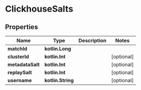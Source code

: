 
# ClickhouseSalts

## Properties
Name | Type | Description | Notes
------------ | ------------- | ------------- | -------------
**matchId** | **kotlin.Long** |  | 
**clusterId** | **kotlin.Int** |  |  [optional]
**metadataSalt** | **kotlin.Int** |  |  [optional]
**replaySalt** | **kotlin.Int** |  |  [optional]
**username** | **kotlin.String** |  |  [optional]



